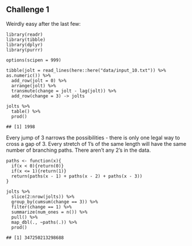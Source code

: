 ## Challenge 1

Weirdly easy after the last few:

    library(readr)
    library(tibble)
    library(dplyr)
    library(purrr)

    options(scipen = 999)

    tibble(jolt = read_lines(here::here("data/input_10.txt")) %>% as.numeric()) %>% 
      add_row(jolt = 0) %>% 
      arrange(jolt) %>% 
      transmute(change = jolt - lag(jolt)) %>% 
      add_row(change = 3) -> jolts

    jolts %>% 
      table() %>% 
      prod()

    ## [1] 1998

Every jump of 3 narrows the possibilities - there is only one legal way
to cross a gap of 3. Every stretch of 1’s of the same length will have
the same number of branching paths. There aren’t any 2’s in the data.

    paths <- function(x){
      if(x < 0){return(0)}
      if(x <= 1){return(1)}
      return(paths(x - 1) + paths(x - 2) + paths(x - 3))
    }

    jolts %>% 
      slice(2:nrow(jolts)) %>% 
      group_by(cumsum(change == 3)) %>% 
      filter(change == 1) %>% 
      summarize(num_ones = n()) %>% 
      pull() %>% 
      map_dbl(., ~paths(.)) %>% 
      prod()

    ## [1] 347250213298688
